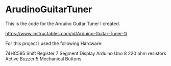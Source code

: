 # ArudinoGuitarTuner
This is the code for the Arduino Guitar Tuner I created. 

https://www.instructables.com/id/Arduino-Guitar-Tuner-1/

For this project I used the following Hardware:

74HC595 Shift Register
7 Segment Display
Arduino Uno
8 220 ohm resistors
Active Buzzer
5 Mechanical Buttons


